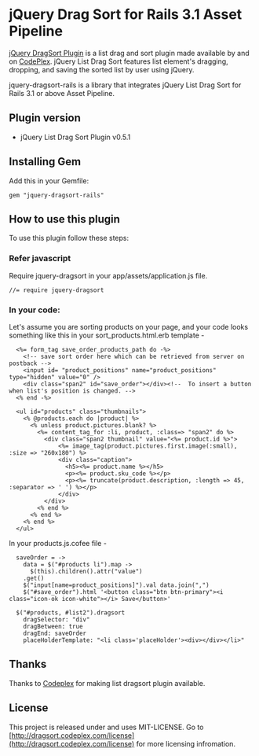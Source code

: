 # jQuery Drag Sort for Rails 3.1 Asset Pipeline

[jQuery DragSort Plugin](http://dragsort.codeplex.com/) is a list drag and sort plugin made available by and on [CodePlex](http://dragsort.codeplex.com/). jQuery List Drag Sort features list element's dragging, dropping, and saving the sorted list by user using jQuery.

jquery-dragsort-rails is a library that integrates jQuery List Drag Sort for Rails 3.1 or above Asset Pipeline.

## Plugin version

* jQuery List Drag Sort Plugin v0.5.1

## Installing Gem
Add this in your Gemfile:

    gem "jquery-dragsort-rails"

## How to use this plugin
To use this plugin follow these steps:

### Refer javascript
Require jquery-dragsort in your app/assets/application.js file.

    //= require jquery-dragsort

### In your code:

Let's assume you are sorting products on your page, and your code looks something like this in your sort_products.html.erb template -

      <%= form_tag save_order_products_path do -%>
        <!-- save sort order here which can be retrieved from server on postback -->
        <input id= "product_positions" name="product_positions" type="hidden" value="0" />
        <div class="span2" id="save_order"></div><!--  To insert a button when list's position is changed. -->
      <% end -%>

      <ul id="products" class="thumbnails">
        <% @products.each do |product| %>
          <% unless product.pictures.blank? %>
            <%= content_tag_for :li, product, :class=> "span2" do %>
              <div class="span2 thumbnail" value="<%= product.id %>">
                  <%= image_tag(product.pictures.first.image(:small), :size => "260x180") %>
                  <div class="caption">
                    <h5><%= product.name %></h5>
                    <p><%= product.sku_code %></p>
                    <p><%= truncate(product.description, :length => 45, :separator => ' ') %></p>
                  </div>
              </div>
            <% end %>
          <% end %>
        <% end %>
      </ul>

In your products.js.cofee file -

      saveOrder = ->
        data = $("#products li").map -> 
          $(this).children().attr("value")
        .get()
        $("input[name=product_positions]").val data.join(",")
        $("#save_order").html '<button class="btn btn-primary"><i class="icon-ok icon-white"></i> Save</button>'

      $("#products, #list2").dragsort
        dragSelector: "div"
        dragBetween: true
        dragEnd: saveOrder
        placeHolderTemplate: "<li class='placeHolder'><div></div></li>"

## Thanks
Thanks to [Codeplex](http://dragsort.codeplex.com/) for making list dragsort plugin available.

## License
This project is released under and uses MIT-LICENSE.
Go to [http://dragsort.codeplex.com/license](http://dragsort.codeplex.com/license) for more licensing infromation.
